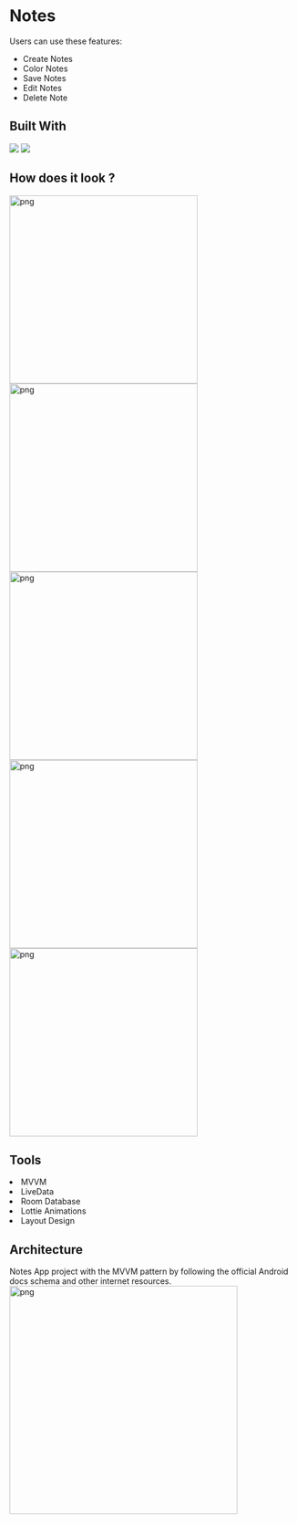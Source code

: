 # Notes


Users can use these features:
- Create Notes
- Color Notes
- Save Notes
- Edit Notes
- Delete Note


## Built With 
<p>
<img src="https://www.vectorlogo.zone/logos/java/java-ar21.svg">
<img src="https://www.vectorlogo.zone/logos/android/android-ar21.svg">
</p>

## How does it look ?

<p>
<img height= "330" src="https://i.hizliresim.com/4d9875n.jpeg" alt="png" />
<img height= "330" src="https://i.hizliresim.com/jxaz3fc.jpeg" alt="png" />
<img height= "330" src="https://i.hizliresim.com/ct3d16o.jpeg" alt="png" />
<img height= "330" src="https://i.hizliresim.com/dsf7pag.jpeg" alt="png" />
<img height= "330" src="https://i.hizliresim.com/8u8hrc4.jpeg" alt="png" />
</p>

## Tools 

<li><a>MVVM</a></li>
<li><a>LiveData</a></li>
<li><a>Room Database</a></li>
<li><a>Lottie Animations</a></li>
<li><a>Layout Design</a></li>

## Architecture

Notes App project with the MVVM pattern by following the official Android docs schema and other internet resources.
<img height= "400" src="https://i.hizliresim.com/22f3kle.png" alt="png" />
 
